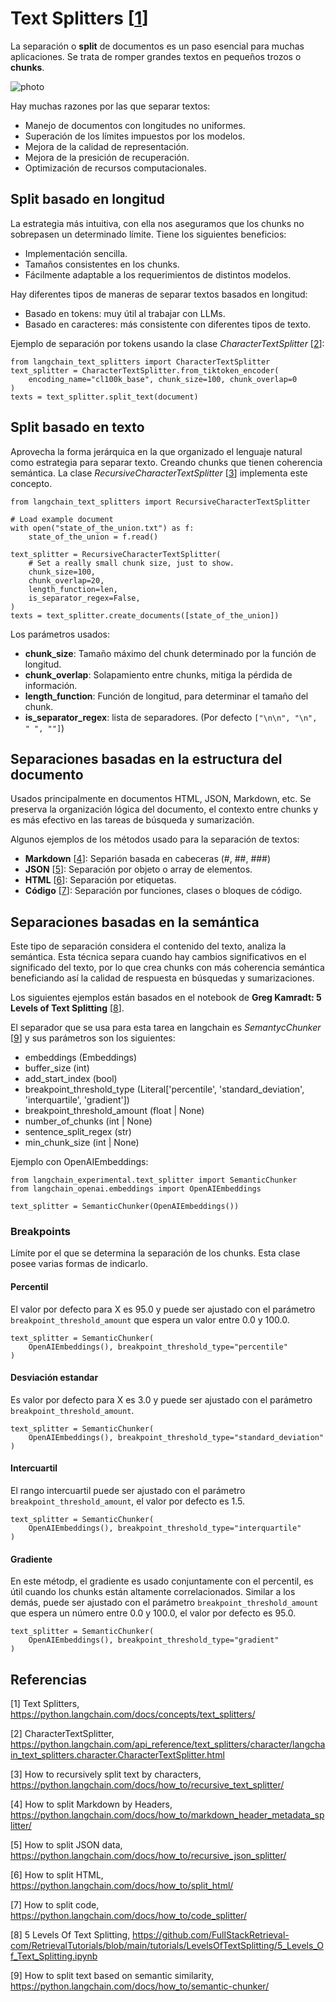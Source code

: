 # Text Splitters [[1](#1)]

La separación o **split** de documentos es un paso esencial para muchas aplicaciones. Se trata de romper grandes textos en pequeños trozos o **chunks**.

![photo](https://python.langchain.com/assets/images/text_splitters-7961ccc13e05e2fd7f7f58048e082f47.png)

Hay muchas razones por las que separar textos:

* Manejo de documentos con longitudes no uniformes.
* Superación de los límites impuestos por los modelos.
* Mejora de la calidad de representación.
* Mejora de la presición de recuperación.
* Optimización de recursos computacionales.

## Split basado en longitud

La estrategia más intuitiva, con ella nos aseguramos que los chunks no sobrepasen un determinado límite. Tiene los siguientes beneficios:

* Implementación sencilla.
* Tamaños consistentes en los chunks.
* Fácilmente adaptable a los requerimientos de distintos modelos.

Hay diferentes tipos de maneras de separar textos basados en longitud:

* Basado en tokens: muy útil al trabajar con LLMs.
* Basado en caracteres: más consistente con diferentes tipos de texto.

Ejemplo de separación por tokens usando la clase *CharacterTextSplitter* [[2](#2)]:
```
from langchain_text_splitters import CharacterTextSplitter
text_splitter = CharacterTextSplitter.from_tiktoken_encoder(
    encoding_name="cl100k_base", chunk_size=100, chunk_overlap=0
)
texts = text_splitter.split_text(document)
```

## Split basado en texto

Aprovecha la forma jerárquica en la que organizado el lenguaje natural como estrategia para separar texto. Creando chunks que tienen coherencia semántica. La clase *RecursiveCharacterTextSplitter* [[3](#3)] implementa este concepto.

```
from langchain_text_splitters import RecursiveCharacterTextSplitter

# Load example document
with open("state_of_the_union.txt") as f:
    state_of_the_union = f.read()

text_splitter = RecursiveCharacterTextSplitter(
    # Set a really small chunk size, just to show.
    chunk_size=100,
    chunk_overlap=20,
    length_function=len,
    is_separator_regex=False,
)
texts = text_splitter.create_documents([state_of_the_union])
```

Los parámetros usados:

* **chunk_size**: Tamaño máximo del chunk determinado por la función de longitud.
* **chunk_overlap**: Solapamiento entre chunks, mitiga la pérdida de información.
* **length_function**: Función de longitud, para determinar el tamaño del chunk.
* **is_separator_regex**: lista de separadores. (Por defecto ``["\n\n", "\n", " ", ""]``)

## Separaciones basadas en la estructura del documento

Usados principalmente en documentos HTML, JSON, Markdown, etc. Se preserva la organización lógica del documento, el contexto entre chunks y es más efectivo en las tareas de búsqueda y sumarización.

Algunos ejemplos de los métodos usado para la separación de textos:

* **Markdown** [[4](#4)]: Separión basada en cabeceras (#, ##, ###)
* **JSON** [[5](#5)]: Separación por objeto o array de elementos.
* **HTML** [[6](#6)]: Separación por etiquetas.
* **Código** [[7](#7)]: Separación por funciones, clases o bloques de código.

## Separaciones basadas en la semántica

Este tipo de separación considera el contenido del texto, analiza la semántica. Esta técnica separa cuando hay cambios significativos en el significado del texto, por lo que crea chunks con más coherencia semántica beneficiando así la calidad de respuesta en búsquedas y sumarizaciones.

Los siguientes ejemplos están basados en el notebook de **Greg Kamradt: 5 Levels of Text Splitting** [[8](#8)]. 

El separador que se usa para esta tarea en langchain es *SemantycChunker* [[9](#9)] y sus parámetros son los siguientes: 
* embeddings (Embeddings)
* buffer_size (int)
* add_start_index (bool)
* breakpoint_threshold_type (Literal['percentile', 'standard_deviation', 'interquartile', 'gradient'])
* breakpoint_threshold_amount (float | None)
* number_of_chunks (int | None)
* sentence_split_regex (str)
* min_chunk_size (int | None)

Ejemplo con OpenAIEmbeddings:
```
from langchain_experimental.text_splitter import SemanticChunker
from langchain_openai.embeddings import OpenAIEmbeddings

text_splitter = SemanticChunker(OpenAIEmbeddings())
```

### Breakpoints

Límite por el que se determina la separación de los chunks. Esta clase posee varias formas de indicarlo.

#### Percentil

El valor por defecto para X es 95.0 y puede ser ajustado con el parámetro ``breakpoint_threshold_amount`` que espera un valor entre 0.0 y 100.0.

```
text_splitter = SemanticChunker(
    OpenAIEmbeddings(), breakpoint_threshold_type="percentile"
)
```

#### Desviación estandar

Es valor por defecto para X es 3.0  y puede ser ajustado con el parámetro ``breakpoint_threshold_amount``.

```
text_splitter = SemanticChunker(
    OpenAIEmbeddings(), breakpoint_threshold_type="standard_deviation"
)
```

#### Intercuartil

El rango intercuartil puede ser ajustado con el parámetro ``breakpoint_threshold_amount``, el valor por defecto es 1.5.

```
text_splitter = SemanticChunker(
    OpenAIEmbeddings(), breakpoint_threshold_type="interquartile"
)
```

#### Gradiente

En este métodp, el gradiente es usado conjuntamente con el percentil, es útil cuando los chunks están altamente correlacionados. Similar a los demás, puede ser ajustado con el parámetro ``breakpoint_threshold_amount`` que espera un número entre 0.0 y 100.0, el valor por defecto es 95.0.

```
text_splitter = SemanticChunker(
    OpenAIEmbeddings(), breakpoint_threshold_type="gradient"
)
```

## Referencias

<a name=1></a>
[1] Text Splitters, https://python.langchain.com/docs/concepts/text_splitters/

<a name=2></a>
[2] CharacterTextSplitter, https://python.langchain.com/api_reference/text_splitters/character/langchain_text_splitters.character.CharacterTextSplitter.html

<a name=3></a>
[3] How to recursively split text by characters, https://python.langchain.com/docs/how_to/recursive_text_splitter/

<a name=4></a>
[4] How to split Markdown by Headers, https://python.langchain.com/docs/how_to/markdown_header_metadata_splitter/

<a name=5></a>
[5] How to split JSON data, https://python.langchain.com/docs/how_to/recursive_json_splitter/

<a name=6></a>
[6] How to split HTML, https://python.langchain.com/docs/how_to/split_html/

<a name=7></a>
[7] How to split code, https://python.langchain.com/docs/how_to/code_splitter/

<a name=8></a>
[8] 5 Levels Of Text Splitting, https://github.com/FullStackRetrieval-com/RetrievalTutorials/blob/main/tutorials/LevelsOfTextSplitting/5_Levels_Of_Text_Splitting.ipynb

<a name=9></a>
[9] How to split text based on semantic similarity, https://python.langchain.com/docs/how_to/semantic-chunker/

